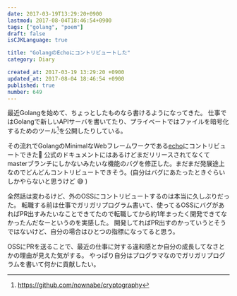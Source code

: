 ```yaml
---
date: 2017-03-19T13:29:20+0900
lastmod: 2017-08-04T18:46:54+0900
tags: ["golang", "poem"]
draft: false
isCJKLanguage: true

title: "GolangのEchoにコントリビュートした"
category: Diary

created_at: 2017-03-19 13:29:20 +0900
updated_at: 2017-08-04 18:46:54 +0900
published: true
number: 649
---
```


最近Golangを始めて、ちょっとしたものなら書けるようになってきた。
仕事ではGolangで新しいAPIサーバを書いてたり、プライベートではファイルを暗号化するためのツール[^1]を公開したりしている。

その流れでGolangのMinimalなWebフレームワークである[echo](https://github.com/labstack/echo)にコントリビュートできた:tada: 
公式のドキュメントにはあるけどまだリリースされてなくてmasterブランチにしかないみたいな機能のバグを修正した。まだまだ発展途上なのでどんどんコントリビュートできそう。(自分はバグにあたったときぐらいしかやらないと思うけど :sweat_smile: )

全然話は変わるけど、外のOSSにコントリビュートするのは本当に久しぶりだった。
転職する前は仕事でガリガリプログラム書いて、使ってるOSSにバグがあればPR出すみたいなことできてたので転職してから約1年まったく開発できてなかったんだなーというのを実感した。
開発してればPR出すのかっていうとそうではないけど、自分の場合はひとつの指標になってると思う。

OSSにPRを送ることで、最近の仕事に対する違和感とか自分の成長してなさとかの理由が見えた気がする。
やっぱり自分はプログラマなのでガリガリプログラムを書いて何かに貢献したい。

[^1]: https://github.com/nownabe/cryptography

